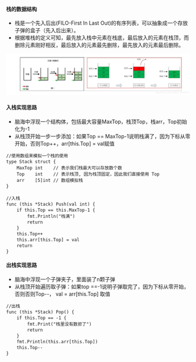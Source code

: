 #### 栈的数据结构

- 栈是一个先入后出(FILO-First In Last Out)的有序列表，可以抽象成一个存放子弹的盒子（先入后出来）。
- 根据堆栈的定义可知，最先放入栈中元素在栈底，最后放入的元素在栈顶，而删除元素刚好相反，最后放入的元素最先删除，最先放入的元素最后删除。

![img](./img/20200516210005401.png)

#### 入栈实现思路

+ 脑海中浮现一个结构体，包括最大容量MaxTop，栈顶Top，栈arr，Top初始化为-1
+ 从栈顶开始一步一步添加：如果Top == MaxTop-1说明栈满了，因为下标从零开始，否则Top++，arr[this.Top] = val赋值

```
//使用数组来模拟一个栈的使用
type Stack struct {
	MaxTop int    // 表示我们栈最大可以存放数个数
	Top    int    // 表示栈顶, 因为栈顶固定，因此我们直接使用 Top
	arr    [5]int // 数组模拟栈
}

//入栈
func (this *Stack) Push(val int) {
	if this.Top == this.MaxTop-1 {
		fmt.Println("栈满")
		return
	}
	this.Top++
	this.arr[this.Top] = val
	return
}
```

#### 出栈实现思路

+ 脑海中浮现一个子弹夹子，里面装了n颗子弹
+ 从栈顶开始遍历取子弹：如果top ==-1说明子弹取完了，因为下标从零开始，否则否则Top--， val = arr[this.Top] 取值

```
//出栈
func (this *Stack) Pop() {
	if this.Top == -1 {
		fmt.Print("栈里没有数拒了")
		return
	}
	fmt.Println(this.arr[this.Top])
	this.Top--
}
```